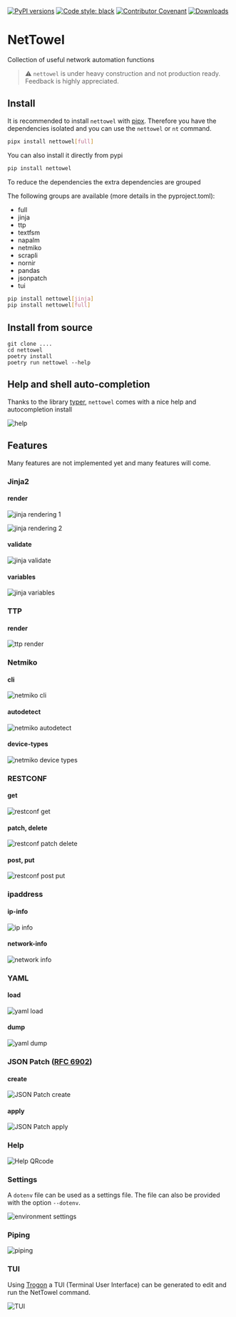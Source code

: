 [![PyPI versions](https://img.shields.io/pypi/pyversions/nettowel.svg)](https://pypi.python.org/pypi/nettowel/)
[![Code style: black](https://img.shields.io/badge/code%20style-black-000000.svg)](https://github.com/ambv/black)
[![Contributor Covenant](https://img.shields.io/badge/Contributor%20Covenant-2.1-4baaaa.svg)](CODE_OF_CONDUCT.md)
[![Downloads](https://pepy.tech/badge/nettowel)](https://pepy.tech/project/nettowel)

# NetTowel
Collection of useful network automation functions 


> ⚠️ `nettowel` is under heavy construction and not production ready. Feedback is highly appreciated.


## Install
It is recommended to install `nettowel` with [pipx](https://pipx.pypa.io/). Therefore you have the dependencies isolated and you can use the `nettowel` or `nt` command.

```bash
pipx install nettowel[full]
```

You can also install it directly from pypi

```bash
pip install nettowel
```

To reduce the dependencies the extra dependencies are grouped

The following groups are available (more details in the pyproject.toml):

- full
- jinja
- ttp
- textfsm
- napalm
- netmiko
- scrapli
- nornir
- pandas
- jsonpatch
- tui

```bash
pip install nettowel[jinja]
pip install nettowel[full]
```

## Install from source

```
git clone ....
cd nettowel
poetry install
poetry run nettowel --help
```


## Help and shell auto-completion

Thanks to the library [typer](https://typer.tiangolo.com/), `nettowel` comes with a nice help and autocompletion install

![help](imgs/help.png)


## Features

Many features are not implemented yet and many features will come.



### Jinja2

#### render

![jinja rendering 1](imgs/jinja-render-3.png)

![jinja rendering 2](imgs/jinja-render-1.png)

#### validate

![jinja validate](imgs/jinja-validate.png)

#### variables

![jinja variables](imgs/jinja-variables.png)


### TTP

#### render

![ttp render](imgs/ttp-render.png)

### Netmiko

#### cli

![netmiko cli](imgs/netmiko-cli.png)

#### autodetect

![netmiko autodetect](imgs/netmiko-autodetect.png)

#### device-types

![netmiko device types](imgs/netmiko-device-types.png)


### RESTCONF

#### get

![restconf get](imgs/restconf-get.png)

#### patch, delete

![restconf patch delete](imgs/restconf-patch-delete.png)

#### post, put

![restconf post put](imgs/restconf-post-put.png)

### ipaddress

#### ip-info

![ip info](imgs/ip-info.png)

#### network-info

![network info](imgs/network-info.png)


### YAML

#### load

![yaml load](imgs/yaml-load.png)

#### dump

![yaml dump](imgs/yaml-dump.png)


### JSON Patch ([RFC 6902](http://tools.ietf.org/html/rfc6902))

#### create

![JSON Patch create](imgs/jsonpatch-create.png)

#### apply

![JSON Patch apply](imgs/jsonpatch-apply.png)


### Help

![Help QRcode](imgs/nettowel-help.png)


### Settings

A `dotenv` file can be used as a settings file. The file can also be provided with the option `--dotenv`.

![environment settings](imgs/env-settings.png)


### Piping

![piping](imgs/piping.png)


### TUI

Using [Trogon](https://github.com/Textualize/trogon) a TUI (Terminal User Interface) can be generated to edit and run the NetTowel command.

![TUI](imgs/trogon.png)
